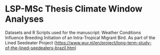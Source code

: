# LSP-MSc Thesis Climate Window Analyses
Datasets and R Scripts used for the manuscript: Weather Conditions Influence Breeding Initiation of an Intra-Tropical Migrant Bird. 
As part of the Lined Seedeater Project (https://www.wur.nl/en/project/long-term-study-of-the-lined-seedeaters-brazil.htm)
